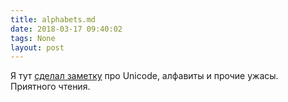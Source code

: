 ```yaml
---
title: alphabets.md
date: 2018-03-17 09:40:02
tags: None
layout: post
---
```


Я тут [сделал заметку](https://github.com/orsinium/notes/blob/master/ru/notes/alphabets.md) про Unicode, алфавиты и прочие ужасы. Приятного чтения.
